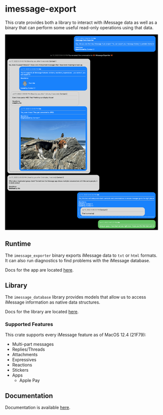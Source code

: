 # imessage-export

This crate provides both a library to interact with iMessage data as well as a binary that can perform some useful read-only operations using that data.

![](/docs/hero.png)

## Runtime

The `imessage_exporter` binary exports iMessage data to `txt` or `html` formats. It can also run diagnostics to find problems with the iMessage database.

Docs for the app are located [here](/docs/binary/).

## Library

The `imessage_database` library provides models that allow us to access iMessage information as native data structures.

Docs for the library are located [here](/docs/library/).

### Supported Features

This crate supports every iMessage feature as of MacOS 12.4 (21F79):

- Multi-part messages
- Replies/Threads
- Attachments
- Expressives
- Reactions
- Stickers
- Apps
  - Apple Pay

## Documentation

Documentation is available [here](/docs/).
